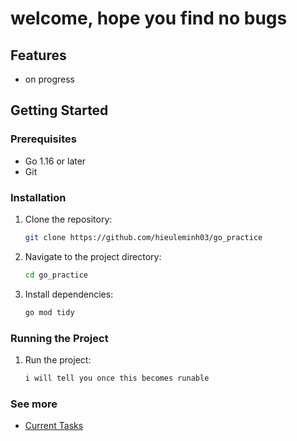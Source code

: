 # welcome, hope you find no bugs


## Features
- on progress

## Getting Started

### Prerequisites
- Go 1.16 or later
- Git

### Installation
1. Clone the repository:
   ```bash
   git clone https://github.com/hieuleminh03/go_practice
   ```
2. Navigate to the project directory:
   ```bash
   cd go_practice
   ```
3. Install dependencies:
   ```bash
   go mod tidy
   ```

### Running the Project

1. Run the project:
   ```bash
   i will tell you once this becomes runable
   ```

### See more
- [Current Tasks](TODO.md)
